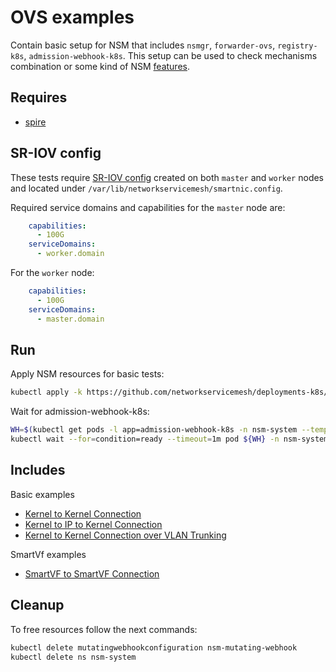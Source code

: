 # OVS examples

Contain basic setup for NSM that includes `nsmgr`, `forwarder-ovs`, `registry-k8s`, `admission-webhook-k8s`. This setup can be used to check mechanisms combination or some kind of NSM [features](../features).

## Requires

- [spire](../spire/single_cluster)

## SR-IOV config

These tests require [SR-IOV config](../../doc/SRIOV_config.md) created on both `master` and `worker` nodes and located
under `/var/lib/networkservicemesh/smartnic.config`.

Required service domains and capabilities for the `master` node are:
```yaml
    capabilities:
      - 100G
    serviceDomains:
      - worker.domain
```
For the `worker` node:
```yaml
    capabilities:
      - 100G
    serviceDomains:
      - master.domain
```

## Run

Apply NSM resources for basic tests:

```bash
kubectl apply -k https://github.com/networkservicemesh/deployments-k8s/examples/ovs?ref=acb73ab9e09be2ba3def71831027b1074fab5e03
```

Wait for admission-webhook-k8s:

```bash
WH=$(kubectl get pods -l app=admission-webhook-k8s -n nsm-system --template '{{range .items}}{{.metadata.name}}{{"\n"}}{{end}}')
kubectl wait --for=condition=ready --timeout=1m pod ${WH} -n nsm-system
```

## Includes

Basic examples

- [Kernel to Kernel Connection](../use-cases/Kernel2Kernel)
- [Kernel to IP to Kernel Connection](../use-cases/Kernel2IP2Kernel)
- [Kernel to Kernel Connection over VLAN Trunking](../use-cases/Kernel2KernelVLAN)

SmartVf examples

- [SmartVF to SmartVF Connection](../use-cases/SmartVF2SmartVF)

## Cleanup

To free resources follow the next commands:

```bash
kubectl delete mutatingwebhookconfiguration nsm-mutating-webhook
kubectl delete ns nsm-system
```
